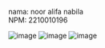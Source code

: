 nama: noor alifa nabila  
NPM: 2210010196  

![image](https://github.com/user-attachments/assets/422eac3e-8c48-4efc-9b35-1585971635f5)
![image](https://github.com/user-attachments/assets/c8443bee-1f49-4d5c-a6fc-2ddb672949ef)
![image](https://github.com/user-attachments/assets/d4426ebc-5971-4a93-851c-a2b297b2a0ba)
